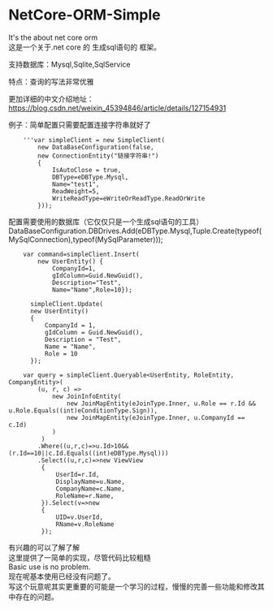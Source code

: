 # NetCore-ORM-Simple
It's the about net core orm<br>
这是一个关于.net core 的 生成sql语句的 框架。<br>

支持数据库：Mysql,Sqlite,SqlService

特点：查询的写法非常优雅

更加详细的中文介绍地址：https://blog.csdn.net/weixin_45394846/article/details/127154931

例子：简单配置只需要配置连接字符串就好了

        '''var simpleClient = new SimpleClient(
            new DataBaseConfiguration(false,
            new ConnectionEntity("链接字符串!") 
            { 
                IsAutoClose = true,
                DBType=eDBType.Mysql,
                Name="test1",
                ReadWeight=5,
                WriteReadType=eWriteOrReadType.ReadOrWrite
            }));
配置需要使用的数据库（它仅仅只是一个生成sql语句的工具）
DataBaseConfiguration.DBDrives.Add(eDBType.Mysql,Tuple.Create(typeof(MySqlConnection),typeof(MySqlParameter)));

        var command=simpleClient.Insert(
            new UserEntity() {
                CompanyId=1,
                gIdColumn=Guid.NewGuid(),
                Description="Test",
                Name="Name",Role=10});

          simpleClient.Update(
          new UserEntity()
          {
              CompanyId = 1,
              gIdColumn = Guid.NewGuid(),
              Description = "Test",
              Name = "Name",
              Role = 10
          });

        var query = simpleClient.Queryable<UserEntity, RoleEntity, CompanyEntity>(
            (u, r, c) =>
                new JoinInfoEntity(
                    new JoinMapEntity(eJoinType.Inner, u.Role == r.Id && u.Role.Equals((int)eConditionType.Sign)),
                    new JoinMapEntity(eJoinType.Inner, u.CompanyId == c.Id)
                )
             )
            .Where((u,r,c)=>u.Id>10&&(r.Id==10||c.Id.Equals((int)eDBType.Mysql)))
            .Select((u,r,c)=>new ViewView
             {
                 UserId=r.Id,
                 DisplayName=u.Name,
                 CompanyName=c.Name,
                 RoleName=r.Name,
             }).Select(v=>new
             {
                 UID=v.UserId,
                 RName=v.RoleName
             });
有兴趣的可以了解了解<br>
这里提供了一简单的实现，尽管代码比较粗糙<br>
Basic use is no problem.<br>
现在呢基本使用已经没有问题了。<br>
写这个玩意呢其实更重要的可能是一个学习的过程，慢慢的完善一些功能和修改其中存在的问题。

